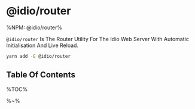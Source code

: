 # @idio/router

%NPM: @idio/router%

`@idio/router` Is The Router Utility For The Idio Web Server With Automatic Initialisation And Live Reload.

```sh
yarn add -E @idio/router
```

## Table Of Contents

%TOC%

%~%